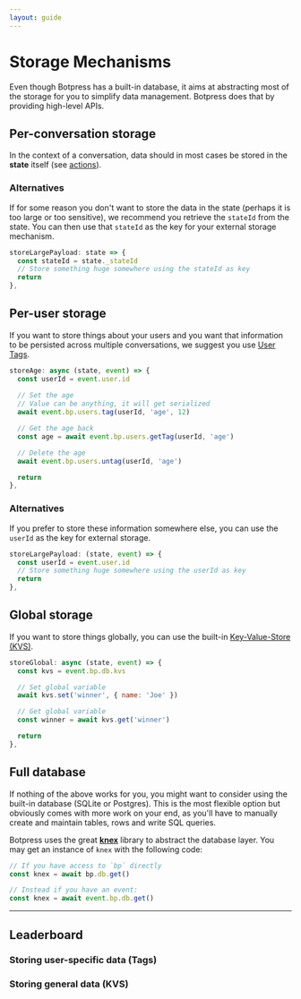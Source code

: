 ```yaml
---
layout: guide
---
```


# Storage Mechanisms

Even though Botpress has a built-in database, it aims at abstracting most of the storage for you to simplify data management. Botpress does that by providing high-level APIs.

## Per-conversation storage

In the context of a conversation, data should in most cases be stored in the **state** itself (see [actions](../trivia_actions)).

### Alternatives

If for some reason you don't want to store the data in the state (perhaps it is too large or too sensitive), we recommend you retrieve the `stateId` from the state. You can then use that `stateId` as the key for your external storage mechanism.

```js
storeLargePayload: state => {
  const stateId = state._stateId
  // Store something huge somewhere using the stateId as key
  return
},
```

## Per-user storage

If you want to store things about your users and you want that information to be persisted across multiple conversations, we suggest you use [User Tags](../../advanced/tags).

```js
storeAge: async (state, event) => {
  const userId = event.user.id
  
  // Set the age
  // Value can be anything, it will get serialized
  await event.bp.users.tag(userId, 'age', 12)

  // Get the age back
  const age = await event.bp.users.getTag(userId, 'age')

  // Delete the age
  await event.bp.users.untag(userId, 'age')

  return
},
```

### Alternatives

If you prefer to store these information somewhere else, you can use the `userId` as the key for external storage.

```js
storeLargePayload: (state, event) => {
  const userId = event.user.id
  // Store something huge somewhere using the userId as key
  return
},
```

## Global storage

If you want to store things globally, you can use the built-in [Key-Value-Store (KVS)](../../advanced/kvs).

```js
storeGlobal: async (state, event) => {
  const kvs = event.bp.db.kvs

  // Set global variable
  await kvs.set('winner', { name: 'Joe' })

  // Get global variable
  const winner = await kvs.get('winner')

  return
},
```

## Full database

If nothing of the above works for you, you might want to consider using the built-in database (SQLite or Postgres). This is the most flexible option but obviously comes with more work on your end, as you'll have to manually create and maintain tables, rows and write SQL queries.

Botpress uses the great [**knex**](http://knexjs.org) library to abstract the database layer. You may get an instance of `knex` with the following code:

```js
// If you have access to `bp` directly
const knex = await bp.db.get()

// Instead if you have an event:
const knex = await event.bp.db.get()
```

---

## Leaderboard

### Storing user-specific data (Tags)

### Storing general data (KVS)
